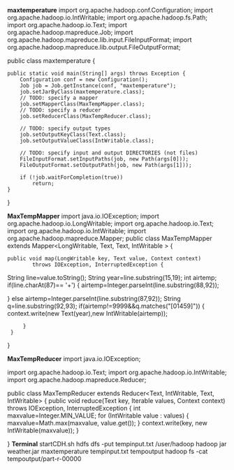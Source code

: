 **maxtemperature**
import org.apache.hadoop.conf.Configuration;
import org.apache.hadoop.io.IntWritable;
import org.apache.hadoop.fs.Path;
import org.apache.hadoop.io.Text;
import org.apache.hadoop.mapreduce.Job;
import org.apache.hadoop.mapreduce.lib.input.FileInputFormat;
import org.apache.hadoop.mapreduce.lib.output.FileOutputFormat;

public class maxtemperature {

	public static void main(String[] args) throws Exception {
		Configuration conf = new Configuration();
		Job job = Job.getInstance(conf, "maxtemperature");
		job.setJarByClass(maxtemperature.class);
		// TODO: specify a mapper
		job.setMapperClass(MaxTempMapper.class);
		// TODO: specify a reducer
		job.setReducerClass(MaxTempReducer.class);

		// TODO: specify output types
		job.setOutputKeyClass(Text.class);
		job.setOutputValueClass(IntWritable.class);

		// TODO: specify input and output DIRECTORIES (not files)
		FileInputFormat.setInputPaths(job, new Path(args[0]));
		FileOutputFormat.setOutputPath(job, new Path(args[1]));

		if (!job.waitForCompletion(true))
			return;
	}

}

**MaxTempMapper**
import java.io.IOException;
import org.apache.hadoop.io.LongWritable;
import org.apache.hadoop.io.Text;
import org.apache.hadoop.io.IntWritable;
import org.apache.hadoop.mapreduce.Mapper;
public class MaxTempMapper extends Mapper<LongWritable, Text, Text, IntWritable > {

	public void map(LongWritable key, Text value, Context context)
			throws IOException, InterruptedException {
 String line=value.toString();
 String year=line.substring(15,19);
 int airtemp;
 if(line.charAt(87)== '+')
 {
	 airtemp=Integer.parseInt(line.substring(88,92));
	 
 }
 else
		 airtemp=Integer.parseInt(line.substring(87,92));
		 String q=line.substring(92,93);
		 if(airtemp!=9999&&q.matches("[01459]"))
		 {
			 context.write(new Text(year),new IntWritable(airtemp));
			 
		 }
	 }
	 
 }

 **MaxTempReducer**
 import java.io.IOException;

import org.apache.hadoop.io.Text;
import org.apache.hadoop.io.IntWritable;
import org.apache.hadoop.mapreduce.Reducer;


public class MaxTempReducer extends Reducer<Text, IntWritable, Text, IntWritable> {
public void reduce(Text key, Iterable<IntWritable> values, Context context)
			throws IOException, InterruptedException {
		int maxvalue=Integer.MIN_VALUE;
		for (IntWritable value : values) {
maxvalue=Math.max(maxvalue, value.get());
		}
		context.write(key, new IntWritable(maxvalue));
	}

}
**Terminal**
startCDH.sh
hdfs dfs -put tempinput.txt /user/hadoop
hadoop jar weather.jar maxtemperature tempinput.txt tempoutput
hadoop fs -cat tempoutput/part-r-00000
